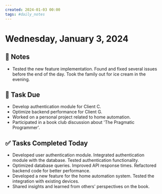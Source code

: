 ```yaml
---
created: 2024-01-03 00:00
tags: #daily_notes
---
```


# Wednesday, January 3, 2024

## 📓 Notes
- Tested the new feature implementation. Found and fixed several issues before the end of the day. Took the family out for ice cream in the evening.

## 📅 Task Due
- Develop authentication module for Client C.
- Optimize backend performance for Client G.
- Worked on a personal project related to home automation.
- Participated in a book club discussion about 'The Pragmatic Programmer'.

## ✅ Tasks Completed Today
- Developed user authentication module. Integrated authentication module with the database. Tested authentication functionality.
- Optimized database queries. Improved API response times. Refactored backend code for better performance.
- Developed a new feature for the home automation system. Tested the integration with existing devices.
- Shared insights and learned from others' perspectives on the book.